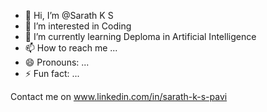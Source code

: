 - 👋 Hi, I’m @Sarath K S
- 👀 I’m interested in Coding
- 🌱 I’m currently learning Deploma in Artificial Intelligence 
- 📫 How to reach me ...
- 😄 Pronouns: ...
- ⚡ Fun fact: ...

Contact me on
www.linkedin.com/in/sarath-k-s-pavi

<!---
Sarath-128/Sarath-128 is a ✨ special ✨ repository because its `README.md` (this file) appears on your GitHub profile.
You can click the Preview link to take a look at your changes.
--->
